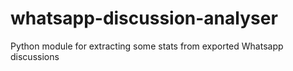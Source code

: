 # whatsapp-discussion-analyser
Python module for extracting some stats from exported Whatsapp discussions
